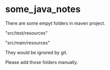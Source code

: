 # some_java_notes

There are some empyt folders in maven project.

"src/test/resources"

"src/main/resources"

They would be ignored by git.

Please add those folders manually.
